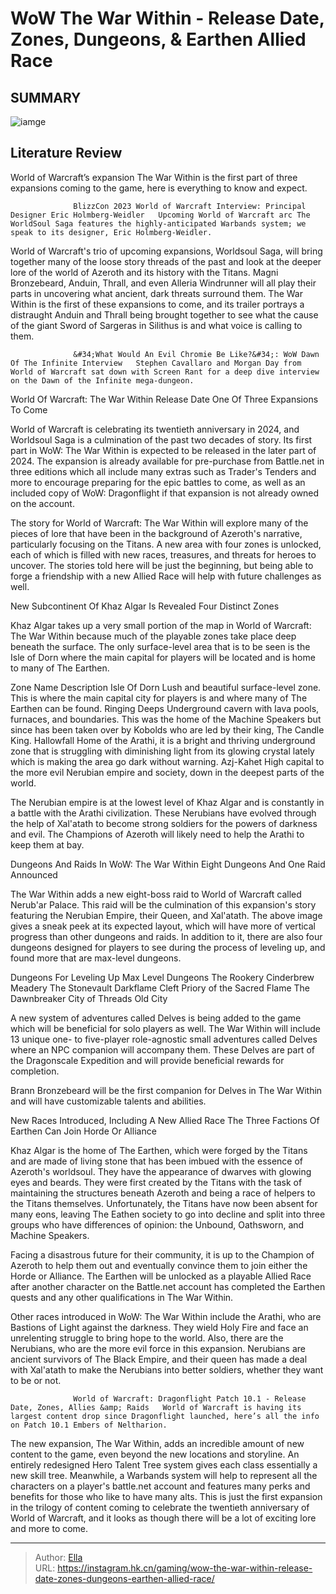 # WoW The War Within - Release Date, Zones, Dungeons, &amp; Earthen Allied Race


## SUMMARY 

![iamge](https://static1.srcdn.com/wordpress/wp-content/uploads/2023/11/wow-the-war-within-anduin-thrall-and-alleria.jpg)

## Literature Review

World of Warcraft’s expansion The War Within is the first part of three expansions coming to the game, here is everything to know and expect.




                  BlizzCon 2023 World of Warcraft Interview: Principal Designer Eric Holmberg-Weidler   Upcoming World of Warcraft arc The WorldSoul Saga features the highly-anticipated Warbands system; we speak to its designer, Eric Holmberg-Weidler.    




World of Warcraft&#39;s trio of upcoming expansions, Worldsoul Saga, will bring together many of the loose story threads of the past and look at the deeper lore of the world of Azeroth and its history with the Titans. Magni Bronzebeard, Anduin, Thrall, and even Alleria Windrunner will all play their parts in uncovering what ancient, dark threats surround them. The War Within is the first of these expansions to come, and its trailer portrays a distraught Anduin and Thrall being brought together to see what the cause of the giant Sword of Sargeras in Silithus is and what voice is calling to them.

                  &#34;What Would An Evil Chromie Be Like?&#34;: WoW Dawn Of The Infinite Interview   Stephen Cavallaro and Morgan Day from World of Warcraft sat down with Screen Rant for a deep dive interview on the Dawn of the Infinite mega-dungeon.    


 World Of Warcraft: The War Within Release Date 
One Of Three Expansions To Come
          




World of Warcraft is celebrating its twentieth anniversary in 2024, and Worldsoul Saga is a culmination of the past two decades of story. Its first part in WoW: The War Within is expected to be released in the later part of 2024. The expansion is already available for pre-purchase from Battle.net in three editions which all include many extras such as Trader&#39;s Tenders and more to encourage preparing for the epic battles to come, as well as an included copy of WoW: Dragonflight if that expansion is not already owned on the account.


 

The story for World of Warcraft: The War Within will explore many of the pieces of lore that have been in the background of Azeroth&#39;s narrative, particularly focusing on the Titans. A new area with four zones is unlocked, each of which is filled with new races, treasures, and threats for heroes to uncover. The stories told here will be just the beginning, but being able to forge a friendship with a new Allied Race will help with future challenges as well.






 New Subcontinent Of Khaz Algar Is Revealed 
Four Distinct Zones
         

Khaz Algar takes up a very small portion of the map in World of Warcraft: The War Within because much of the playable zones take place deep beneath the surface. The only surface-level area that is to be seen is the Isle of Dorn where the main capital for players will be located and is home to many of The Earthen.

 Zone Name  Description   Isle Of Dorn  Lush and beautiful surface-level zone. This is where the main capital city for players is and where many of The Earthen can be found.   Ringing Deeps  Underground cavern with lava pools, furnaces, and boundaries. This was the home of the Machine Speakers but since has been taken over by Kobolds who are led by their king, The Candle King.   Hallowfall  Home of the Arathi, it is a bright and thriving underground zone that is struggling with diminishing light from its glowing crystal lately which is making the area go dark without warning.   Azj-Kahet  High capital to the more evil Nerubian empire and society, down in the deepest parts of the world.   



The Nerubian empire is at the lowest level of Khaz Algar and is constantly in a battle with the Arathi civilization. These Nerubians have evolved through the help of Xal&#39;atath to become strong soldiers for the powers of darkness and evil. The Champions of Azeroth will likely need to help the Arathi to keep them at bay.






 Dungeons And Raids In WoW: The War Within 
Eight Dungeons And One Raid Announced
          

The War Within adds a new eight-boss raid to World of Warcraft called Nerub&#39;ar Palace. This raid will be the culmination of this expansion&#39;s story featuring the Nerubian Empire, their Queen, and Xal&#39;atath. The above image gives a sneak peek at its expected layout, which will have more of vertical progress than other dungeons and raids. In addition to it, there are also four dungeons designed for players to see during the process of leveling up, and found more that are max-level dungeons.

 Dungeons For Leveling Up  Max Level Dungeons   The Rookery  Cinderbrew Meadery   The Stonevault  Darkflame Cleft   Priory of the Sacred Flame  The Dawnbreaker   City of Threads  Old City   






A new system of adventures called Delves is being added to the game which will be beneficial for solo players as well. The War Within will include 13 unique one- to five-player role-agnostic small adventures called Delves where an NPC companion will accompany them. These Delves are part of the Dragonscale Expedition and will provide beneficial rewards for completion.



Brann Bronzebeard will be the first companion for Delves in The War Within and will have customizable talents and abilities.






 New Races Introduced, Including A New Allied Race 
The Three Factions Of Earthen Can Join Horde Or Alliance
         

Khaz Algar is the home of The Earthen, which were forged by the Titans and are made of living stone that has been imbued with the essence of Azeroth&#39;s worldsoul. They have the appearance of dwarves with glowing eyes and beards. They were first created by the Titans with the task of maintaining the structures beneath Azeroth and being a race of helpers to the Titans themselves. Unfortunately, the Titans have now been absent for many eons, leaving The Eathen society to go into decline and split into three groups who have differences of opinion: the Unbound, Oathsworn, and Machine Speakers.




Facing a disastrous future for their community, it is up to the Champion of Azeroth to help them out and eventually convince them to join either the Horde or Alliance. The Earthen will be unlocked as a playable Allied Race after another character on the Battle.net account has completed the Earthen quests and any other qualifications in The War Within.

Other races introduced in WoW: The War Within include the Arathi, who are Bastions of Light against the darkness. They wield Holy Fire and face an unrelenting struggle to bring hope to the world. Also, there are the Nerubians, who are the more evil force in this expansion. Nerubians are ancient survivors of The Black Empire, and their queen has made a deal with Xal&#39;atath to make the Nerubians into better soldiers, whether they want to be or not.

                  World of Warcraft: Dragonflight Patch 10.1 - Release Date, Zones, Allies &amp; Raids   World of Warcraft is having its largest content drop since Dragonflight launched, here’s all the info on Patch 10.1 Embers of Neltharion.    




The new expansion, The War Within, adds an incredible amount of new content to the game, even beyond the new locations and storyline. An entirely redesigned Hero Talent Tree system gives each class essentially a new skill tree. Meanwhile, a Warbands system will help to represent all the characters on a player&#39;s battle.net account and features many perks and benefits for those who like to have many alts. This is just the first expansion in the trilogy of content coming to celebrate the twentieth anniversary of World of Warcraft, and it looks as though there will be a lot of exciting lore and more to come.



---

> Author: [Ella](https://instagram.hk.cn/)  
> URL: https://instagram.hk.cn/gaming/wow-the-war-within-release-date-zones-dungeons-earthen-allied-race/  

